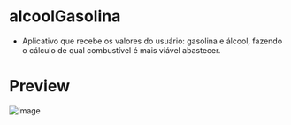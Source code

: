 # alcoolGasolina

- Aplicativo que recebe os valores do usuário: gasolina e álcool, fazendo o cálculo de qual combustível é mais viável abastecer.

# Preview

![image](https://user-images.githubusercontent.com/97065934/170765947-ba6effc3-ac38-46d2-85dc-5bdb29ea4238.png)
